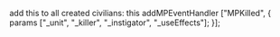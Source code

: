 add this to all created civilians:
this addMPEventHandler ["MPKilled", {
params ["_unit", "_killer", "_instigator", "_useEffects"];
}];
